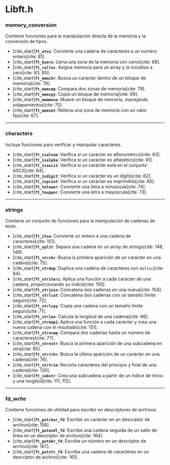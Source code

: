 # Libft.h

### memory_conversion
Contiene funciones para la manipulación directa de la memoria y la conversión de tipos.
- [cite_start]**`ft_atoi`**: Convierte una cadena de caracteres a un número entero[cite: 81].
- [cite_start]**`ft_bzero`**: Llena una zona de la memoria con ceros[cite: 68].
- [cite_start]**`ft_calloc`**: Asigna memoria para un array y la inicializa a cero[cite: 83, 85].
- [cite_start]**`ft_memchr`**: Busca un carácter dentro de un bloque de memoria[cite: 78].
- [cite_start]**`ft_memcmp`**: Compara dos zonas de memoria[cite: 79].
- [cite_start]**`ft_memcpy`**: Copia un bloque de memoria[cite: 69].
- [cite_start]**`ft_memmove`**: Mueve un bloque de memoria, manejando solapamientos[cite: 70].
- [cite_start]**`ft_memset`**: Rellena una zona de memoria con un valor fijo[cite: 67].

---

### characters
Incluye funciones para verificar y manipular caracteres.
- [cite_start]**`ft_isalnum`**: Verifica si un carácter es alfanumérico[cite: 63].
- [cite_start]**`ft_isalpha`**: Verifica si un carácter es alfabético[cite: 61].
- [cite_start]**`ft_isascii`**: Verifica si un carácter está en el conjunto ASCII[cite: 64].
- [cite_start]**`ft_isdigit`**: Verifica si un carácter es un dígito[cite: 62].
- [cite_start]**`ft_isprint`**: Verifica si un carácter es imprimible[cite: 65].
- [cite_start]**`ft_tolower`**: Convierte una letra a minúscula[cite: 74].
- [cite_start]**`ft_toupper`**: Convierte una letra a mayúscula[cite: 73].

---

### strings
Contiene un conjunto de funciones para la manipulación de cadenas de texto.
- [cite_start]**`ft_itoa`**: Convierte un entero a una cadena de caracteres[cite: 151].
- [cite_start]**`ft_split`**: Separa una cadena en un array de strings[cite: 148, 149].
- [cite_start]**`ft_strchr`**: Busca la primera aparición de un carácter en una cadena[cite: 75].
- [cite_start]**`ft_strdup`**: Duplica una cadena de caracteres con `malloc`[cite: 84].
- [cite_start]**`ft_striteri`**: Aplica una función a cada carácter de una cadena, proporcionando su índice[cite: 155].
- [cite_start]**`ft_strjoin`**: Concatena dos cadenas en una nueva[cite: 104].
- [cite_start]**`ft_strlcat`**: Concatena dos cadenas con un tamaño límite seguro[cite: 72].
- [cite_start]**`ft_strlcpy`**: Copia una cadena con un tamaño límite seguro[cite: 71].
- [cite_start]**`ft_strlen`**: Calcula la longitud de una cadena[cite: 66].
- [cite_start]**`ft_strmapi`**: Aplica una función a cada carácter y crea una nueva cadena con el resultado[cite: 151].
- [cite_start]**`ft_strncmp`**: Compara dos cadenas hasta un número de caracteres[cite: 77].
- [cite_start]**`ft_strnstr`**: Busca la primera aparición de una subcadena en otra[cite: 80].
- [cite_start]**`ft_strrchr`**: Busca la última aparición de un carácter en una cadena[cite: 76].
- [cite_start]**`ft_strtrim`**: Recorta caracteres del principio y final de una cadena[cite: 130].
- [cite_start]**`ft_substr`**: Crea una subcadena a partir de un índice de inicio y una longitud[cite: 111, 112].

---

### fd_write
Contiene funciones de utilidad para escribir en descriptores de archivos.
- [cite_start]**`ft_putchar_fd`**: Escribe un carácter en un descriptor de archivo[cite: 158].
- [cite_start]**`ft_putendl_fd`**: Escribe una cadena seguida de un salto de línea en un descriptor de archivo[cite: 164].
- [cite_start]**`ft_putnbr_fd`**: Escribe un número en un descriptor de archivo[cite: 167].
- [cite_start]**`ft_putstr_fd`**: Escribe una cadena de caracteres en un descriptor de archivo[cite: 161].

